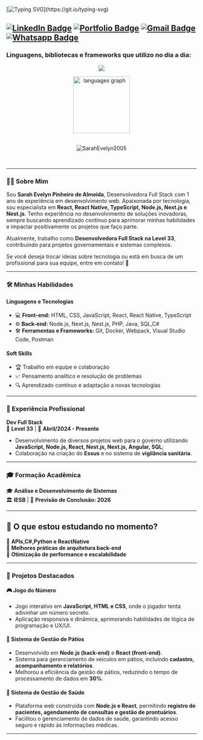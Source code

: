 [![Typing SVG](https://readme-typing-svg.demolab.com/?lines=console.log("Olá,+sou+a+Sarah+Evelyn!"))](https://git.io/typing-svg)

[![LinkedIn Badge](https://img.shields.io/badge/-LinkedIn-blue?style=flat-square&logo=Linkedin&logoColor=white&link=https://www.linkedin.com/in/sarah-evelyn/)](https://www.linkedin.com/in/sarah-evelyn/)
[![Portfolio Badge](https://img.shields.io/badge/-Portfolio-ff69b4?style=flat-square)](https://portifolio-psi-virid.vercel.app/)
[![Gmail Badge](https://img.shields.io/badge/-Gmail-c14438?style=flat-square&logo=Gmail&logoColor=white&link=mailto:evelynpinheiro2005@gmail.com)](mailto:evelynpinheiro2005@gmail.com)
[![Whatsapp Badge](https://img.shields.io/badge/WhatsApp-25D366?logo=whatsapp&logoColor=fff&style=flat)](https://wa.link/rc0nk5)
---
<h3>Linguagens, bibliotecas e frameworks que utilizo no dia a dia: </h3>
<p align="center">
  <a href="#">
    <img src="https://skillicons.dev/icons?i=cs,javascript,ts,mysql,dotnet,react,nodejs"/>
  </a>
</p>

<div align="center">
  
  <img src="https://github-readme-stats.vercel.app/api/top-langs?username=SarahEvelyn2005&locale=en&hide_title=false&layout=compact&card_width=320&langs_count=6&theme=chartreuse-dark&hide_border=false" height="150" alt="languages graph"  />
</div>
<br>
<p align="center"> <img src="https://komarev.com/ghpvc/?username=SarahEvelyn2005&label=Profile%20views&color=blue&style=for-the-badge&abbreviated=true" alt="SarahEvelyn2005" /></p>
  <div align="center">
  </div><br>

---

### 👩‍💻 Sobre Mim

Sou **Sarah Evelyn Pinheiro de Almeida**, Desenvolvedora Full Stack com 1 ano de experiência em desenvolvimento web. Apaixonada por tecnologia, sou especialista em **React, React Native, TypeScript, Node.js, Next.js e Nest.js**. Tenho experiência no desenvolvimento de soluções inovadoras, sempre buscando aprendizado contínuo para aprimorar minhas habilidades e impactar positivamente os projetos que faço parte.

Atualmente, trabalho como **Desenvolvedora Full Stack na Level 33**, contribuindo para projetos governamentais e sistemas complexos.

Se você deseja trocar ideias sobre tecnologia ou está em busca de um profissional para sua equipe, entre em contato! 🚀

---

### 🛠️ Minhas Habilidades

#### Linguagens e Tecnologias

- 💻 **Front-end:** HTML, CSS, JavaScript, React, React Native, TypeScript
- ⚙️ **Back-end:** Node.js, Next.js, Nest.js, PHP, Java, SQL,C#
- 🛠️ **Ferramentas e Frameworks:** Git, Docker, Webpack, Visual Studio Code, Postman

#### Soft Skills

- 🏆 Trabalho em equipe e colaboração
- 📈 Pensamento analítico e resolução de problemas
- 🔍 Aprendizado contínuo e adaptação a novas tecnologias

---

### 💼 Experiência Profissional

**Dev Full Stack**  
🏢 **Level 33** | 📅 **Abril/2024 - Presente**

- Desenvolvimento de diversos projetos web para o governo utilizando **JavaScript, Node.js, React, Nest.js, Next.js, Angular, SQL**;
- Colaboração na criação do **Essus** e no sistema de **vigilância sanitária**.

---

### 🎓 Formação Acadêmica

🎓 **Análise e Desenvolvimento de Sistemas**  
🏛️ **IESB** | 📅 **Previsão de Conclusão: 2026**

---

## 🌱 O que estou estudando no momento?  
🔹 **APIs,C#,Python e ReactNative**  
🔹 **Melhores práticas de arquitetura back-end**  
🔹 **Otimização de performance e escalabilidade**  

---


### 🚀 Projetos Destacados

#### 🎮 **Jogo do Número**
- Jogo interativo em **JavaScript, HTML e CSS**, onde o jogador tenta adivinhar um número secreto.
- Aplicação responsiva e dinâmica, aprimorando habilidades de lógica de programação e UX/UI.

#### 🚗 **Sistema de Gestão de Pátios**
- Desenvolvido em **Node.js (back-end)** e **React (front-end)**.
- Sistema para gerenciamento de veículos em pátios, incluindo **cadastro, acompanhamento e relatórios**.
- Melhorou a eficiência da gestão de pátios, reduzindo o tempo de processamento de dados em **30%**.

#### 🏥 **Sistema de Gestão de Saúde**
- Plataforma web construída com **Node.js e React**, permitindo **registro de pacientes, agendamento de consultas e gestão de prontuários**.
- Facilitou o gerenciamento de dados de saúde, garantindo acesso seguro e rápido às informações médicas.

---


